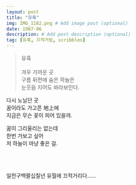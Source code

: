 ```yaml
---
layout: post
title: "유혹"
img: IMG_1182.png # Add image post (optional)
date: 1987-06
description: # Add post description (optional)
tag: [유혹, 끄적거림, scribbles]
---
```

> 유혹
<br/><br/>
겨우 가까운 곳<br/>
구름 뒤편에 숨은 하늘은<br/>
눈웃음 지어도 바라보인다.

다시 노닐던 곳<br/>
꿈이라도 가고픈 地上에<br/>
지금은 무슨 꽃이 피어 있을까.

꿈이 그리울리는 없는데<br/>
한번 가보고 싶어<br/>
저 하늘이 마냥 좋은 걸.<br/>
<br/><br/><br/>

일천구백팔십칠년 유월에 끄적거리다……
